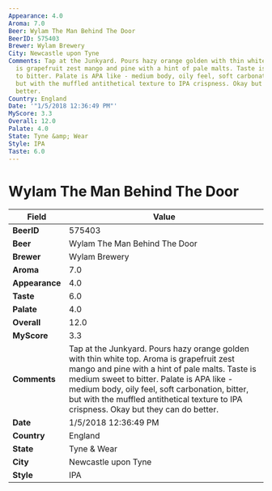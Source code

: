 ```yaml
---
Appearance: 4.0
Aroma: 7.0
Beer: Wylam The Man Behind The Door
BeerID: 575403
Brewer: Wylam Brewery
City: Newcastle upon Tyne
Comments: Tap at the Junkyard. Pours hazy orange golden with thin white top. Aroma
  is grapefruit zest mango and pine with a hint of pale malts. Taste is medium sweet
  to bitter. Palate is APA like - medium body, oily feel, soft carbonation, bitter,
  but with the muffled antithetical texture to IPA crispness. Okay but they can do
  better.
Country: England
Date: '"1/5/2018 12:36:49 PM"'
MyScore: 3.3
Overall: 12.0
Palate: 4.0
State: Tyne &amp; Wear
Style: IPA
Taste: 6.0
---
```


# Wylam The Man Behind The Door

| Field         | Value |
|---------------|-------|
| **BeerID** | 575403 |
| **Beer** | Wylam The Man Behind The Door |
| **Brewer** | Wylam Brewery |
| **Aroma** | 7.0 |
| **Appearance** | 4.0 |
| **Taste** | 6.0 |
| **Palate** | 4.0 |
| **Overall** | 12.0 |
| **MyScore** | 3.3 |
| **Comments** | Tap at the Junkyard. Pours hazy orange golden with thin white top. Aroma is grapefruit zest mango and pine with a hint of pale malts. Taste is medium sweet to bitter. Palate is APA like - medium body, oily feel, soft carbonation, bitter, but with the muffled antithetical texture to IPA crispness. Okay but they can do better. |
| **Date** | 1/5/2018 12:36:49 PM |
| **Country** | England |
| **State** | Tyne &amp; Wear |
| **City** | Newcastle upon Tyne |
| **Style** | IPA |
